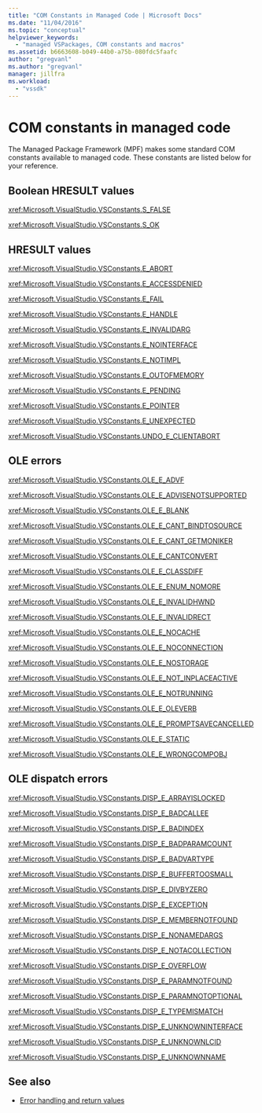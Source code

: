 ```yaml
---
title: "COM Constants in Managed Code | Microsoft Docs"
ms.date: "11/04/2016"
ms.topic: "conceptual"
helpviewer_keywords:
  - "managed VSPackages, COM constants and macros"
ms.assetid: b6663608-b049-44b0-a75b-080fdc5faafc
author: "gregvanl"
ms.author: "gregvanl"
manager: jillfra
ms.workload:
  - "vssdk"
---
```

# COM constants in managed code
The Managed Package Framework (MPF) makes some standard COM constants available to managed code. These constants are listed below for your reference.

## Boolean HRESULT values
 <xref:Microsoft.VisualStudio.VSConstants.S_FALSE>

 <xref:Microsoft.VisualStudio.VSConstants.S_OK>

## HRESULT values
 <xref:Microsoft.VisualStudio.VSConstants.E_ABORT>

 <xref:Microsoft.VisualStudio.VSConstants.E_ACCESSDENIED>

 <xref:Microsoft.VisualStudio.VSConstants.E_FAIL>

 <xref:Microsoft.VisualStudio.VSConstants.E_HANDLE>

 <xref:Microsoft.VisualStudio.VSConstants.E_INVALIDARG>

 <xref:Microsoft.VisualStudio.VSConstants.E_NOINTERFACE>

 <xref:Microsoft.VisualStudio.VSConstants.E_NOTIMPL>

 <xref:Microsoft.VisualStudio.VSConstants.E_OUTOFMEMORY>

 <xref:Microsoft.VisualStudio.VSConstants.E_PENDING>

 <xref:Microsoft.VisualStudio.VSConstants.E_POINTER>

 <xref:Microsoft.VisualStudio.VSConstants.E_UNEXPECTED>

 <xref:Microsoft.VisualStudio.VSConstants.UNDO_E_CLIENTABORT>

## OLE errors
 <xref:Microsoft.VisualStudio.VSConstants.OLE_E_ADVF>

 <xref:Microsoft.VisualStudio.VSConstants.OLE_E_ADVISENOTSUPPORTED>

 <xref:Microsoft.VisualStudio.VSConstants.OLE_E_BLANK>

 <xref:Microsoft.VisualStudio.VSConstants.OLE_E_CANT_BINDTOSOURCE>

 <xref:Microsoft.VisualStudio.VSConstants.OLE_E_CANT_GETMONIKER>

 <xref:Microsoft.VisualStudio.VSConstants.OLE_E_CANTCONVERT>

 <xref:Microsoft.VisualStudio.VSConstants.OLE_E_CLASSDIFF>

 <xref:Microsoft.VisualStudio.VSConstants.OLE_E_ENUM_NOMORE>

 <xref:Microsoft.VisualStudio.VSConstants.OLE_E_INVALIDHWND>

 <xref:Microsoft.VisualStudio.VSConstants.OLE_E_INVALIDRECT>

 <xref:Microsoft.VisualStudio.VSConstants.OLE_E_NOCACHE>

 <xref:Microsoft.VisualStudio.VSConstants.OLE_E_NOCONNECTION>

 <xref:Microsoft.VisualStudio.VSConstants.OLE_E_NOSTORAGE>

 <xref:Microsoft.VisualStudio.VSConstants.OLE_E_NOT_INPLACEACTIVE>

 <xref:Microsoft.VisualStudio.VSConstants.OLE_E_NOTRUNNING>

 <xref:Microsoft.VisualStudio.VSConstants.OLE_E_OLEVERB>

 <xref:Microsoft.VisualStudio.VSConstants.OLE_E_PROMPTSAVECANCELLED>

 <xref:Microsoft.VisualStudio.VSConstants.OLE_E_STATIC>

 <xref:Microsoft.VisualStudio.VSConstants.OLE_E_WRONGCOMPOBJ>

## OLE dispatch errors
 <xref:Microsoft.VisualStudio.VSConstants.DISP_E_ARRAYISLOCKED>

 <xref:Microsoft.VisualStudio.VSConstants.DISP_E_BADCALLEE>

 <xref:Microsoft.VisualStudio.VSConstants.DISP_E_BADINDEX>

 <xref:Microsoft.VisualStudio.VSConstants.DISP_E_BADPARAMCOUNT>

 <xref:Microsoft.VisualStudio.VSConstants.DISP_E_BADVARTYPE>

 <xref:Microsoft.VisualStudio.VSConstants.DISP_E_BUFFERTOOSMALL>

 <xref:Microsoft.VisualStudio.VSConstants.DISP_E_DIVBYZERO>

 <xref:Microsoft.VisualStudio.VSConstants.DISP_E_EXCEPTION>

 <xref:Microsoft.VisualStudio.VSConstants.DISP_E_MEMBERNOTFOUND>

 <xref:Microsoft.VisualStudio.VSConstants.DISP_E_NONAMEDARGS>

 <xref:Microsoft.VisualStudio.VSConstants.DISP_E_NOTACOLLECTION>

 <xref:Microsoft.VisualStudio.VSConstants.DISP_E_OVERFLOW>

 <xref:Microsoft.VisualStudio.VSConstants.DISP_E_PARAMNOTFOUND>

 <xref:Microsoft.VisualStudio.VSConstants.DISP_E_PARAMNOTOPTIONAL>

 <xref:Microsoft.VisualStudio.VSConstants.DISP_E_TYPEMISMATCH>

 <xref:Microsoft.VisualStudio.VSConstants.DISP_E_UNKNOWNINTERFACE>

 <xref:Microsoft.VisualStudio.VSConstants.DISP_E_UNKNOWNLCID>

 <xref:Microsoft.VisualStudio.VSConstants.DISP_E_UNKNOWNNAME>

## See also
- [Error handling and return values](../extensibility/error-handling-and-return-values.md)